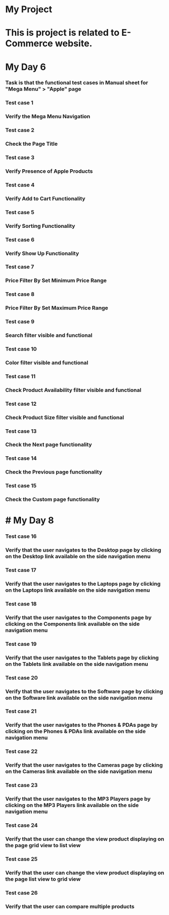 # My Project
# This is project is related to E-Commerce website. 
# My Day 6
### Task is that the functional test cases in Manual sheet for "Mega Menu" > "Apple" page 
### Test case 1
### Verify the Mega Menu Navigation
### Test case 2
### Check the Page Title
### Test case 3
### Verify Presence of Apple Products
### Test case 4
### Verify Add to Cart Functionality
### Test case 5
### Verify Sorting Functionality
### Test case 6
### Verify Show Up Functionality
### Test case 7
### Price Filter By Set Minimum Price Range 
### Test case 8
### Price Filter By Set Maximum Price Range
### Test case 9
### Search filter visible and functional
### Test case 10
### Color filter visible and functional
### Test case 11
### Check Product Availability filter visible and functional
### Test case 12
### Check Product Size filter visible and functional
### Test case 13
### Check the Next page functionality
### Test case 14
### Check the Previous page functionality
### Test case 15
### Check the Custom page functionality
# # My Day 8
### Test case 16
### Verify that the user navigates to the Desktop page by clicking on the Desktop link available on the side navigation menu
### Test case 17
### Verify that the user navigates to the Laptops page by clicking on the Laptops link available on the side navigation menu
### Test case 18
### Verify that the user navigates to the Components page by clicking on the Components link available on the side navigation menu
### Test case 19
### Verify that the user navigates to the Tablets page by clicking on the Tablets link available on the side navigation menu
### Test case 20
### Verify that the user navigates to the Software page by clicking on the Software link available on the side navigation menu
### Test case 21
### Verify that the user navigates to the Phones & PDAs page by clicking on the Phones & PDAs link available on the side navigation menu
### Test case 22
### Verify that the user navigates to the Cameras page by clicking on the Cameras link available on the side navigation menu
### Test case 23
### Verify that the user navigates to the MP3 Players page by clicking on the MP3 Players link available on the side navigation menu
### Test case 24
### Verify that the user can change the view product displaying on the page grid view to list view
### Test case 25
### Verify that the user can change the view product displaying on the page list view to grid view
### Test case 26
### Verify that the user can compare multiple products


